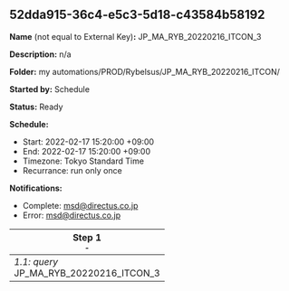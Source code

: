 ## 52dda915-36c4-e5c3-5d18-c43584b58192

**Name** (not equal to External Key)**:** JP_MA_RYB_20220216_ITCON_3

**Description:** n/a

**Folder:** my automations/PROD/Rybelsus/JP_MA_RYB_20220216_ITCON/

**Started by:** Schedule

**Status:** Ready

**Schedule:**

* Start: 2022-02-17 15:20:00 +09:00
* End: 2022-02-17 15:20:00 +09:00
* Timezone: Tokyo Standard Time
* Recurrance: run only once

**Notifications:**

* Complete: msd@directus.co.jp
* Error: msd@directus.co.jp

| Step 1<br>_<small>-</small>_ |
| --- |
| _1.1: query_<br>JP_MA_RYB_20220216_ITCON_3 |
